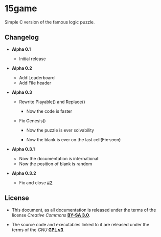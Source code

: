 # 15game

Simple C version of the famous logic puzzle.

## Changelog

- **Alpha 0.1**

  - Initial release

- **Alpha 0.2**

  - Add Leaderboard
  - Add File header

- **Alpha 0.3**

  - Rewrite Playable() and Replace()

    - Now the code is faster

  - Fix Genesis()

    - Now the puzzle is ever solvability

    - Now the blank is ever on the last cell~~(Fix soon)~~

- **Alpha 0.3.1**

  - Now the documentation is international
  - Now the position of blank is random

- **Alpha 0.3.2**

  - Fix and close [#2](https://github.com/OrangeDugongo/15game/issues/2)

## License

- This document, as all documentation is released under the terms of the license _Creative Commons_ [**BY-SA 3.0**](http://creativecommons.org/licenses/by-sa/3.0/it/deed.it).

- The source code and executables linked to it are released under the terms of the _GNU_ [**GPL v3**](http://www.gnu.org/licenses/gpl-3.0.html).
